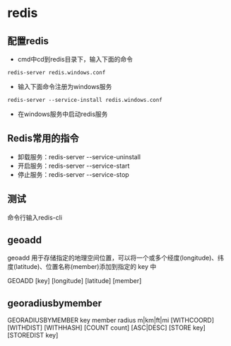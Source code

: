 # redis

## 配置redis

* cmd中cd到redis目录下，输入下面的命令

```shell
redis-server redis.windows.conf
```

* 输入下面命令注册为windows服务
```shell
redis-server --service-install redis.windows.conf
```

* 在windows服务中启动redis服务


## Redis常用的指令

* 卸载服务：redis-server --service-uninstall
* 开启服务：redis-server --service-start
* 停止服务：redis-server --service-stop

## 测试

命令行输入redis-cli


## geoadd

geoadd 用于存储指定的地理空间位置，可以将一个或多个经度(longitude)、纬度(latitude)、位置名称(member)添加到指定的 key 中 

GEOADD [key] [longitude] [latitude] [member]


## georadiusbymember


GEORADIUSBYMEMBER key member radius m|km|ft|mi [WITHCOORD] [WITHDIST] [WITHHASH] [COUNT count] [ASC|DESC] [STORE key] [STOREDIST key]



